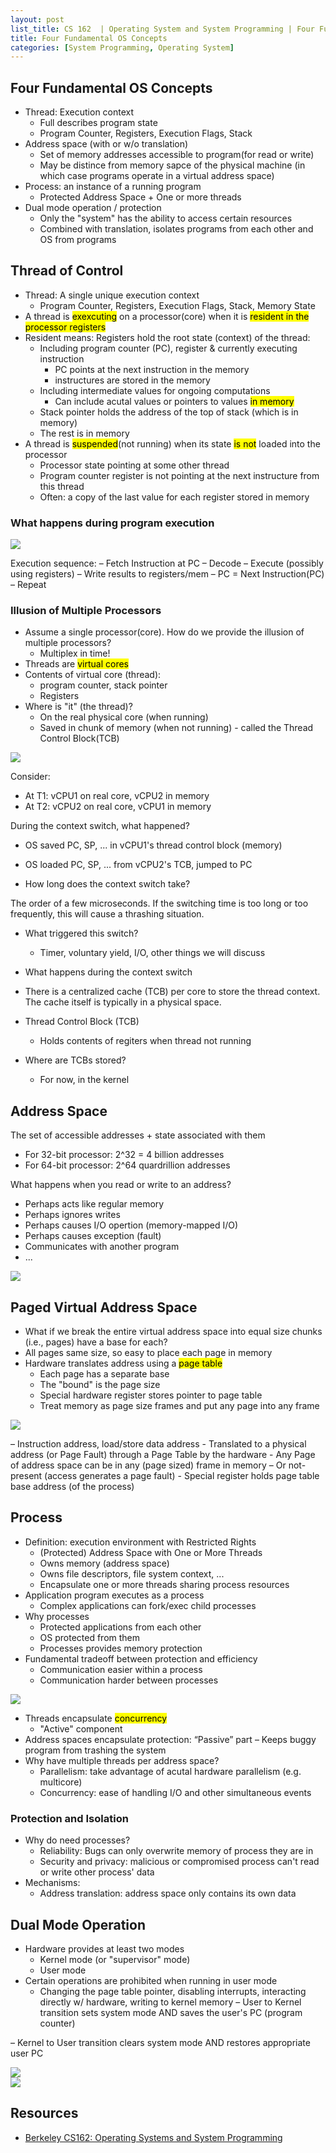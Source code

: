 ```yaml
---
layout: post
list_title: CS 162  | Operating System and System Programming | Four Fundamental OS Concepts
title: Four Fundamental OS Concepts
categories: [System Programming, Operating System]
---
```


## Four Fundamental OS Concepts

- Thread: Execution context
    - Full describes program state
    - Program Counter, Registers, Execution Flags, Stack
- Address space (with or w/o translation)
    - Set of memory addresses accessible to program(for read or write)
    - May be distince from memory sapce of the physical machine (in which case programs operate in a virtual address space)
- Process: an instance of a running program
    - Protected Address Space + One or more threads
- Dual mode operation / protection
    - Only the "system" has the ability to access certain resources
    - Combined with translation, isolates programs from each other and OS from programs

## Thread of Control

- Thread: A single unique execution context
    - Program Counter, Registers, Execution Flags, Stack, Memory State
- A thread is <mark>exexcuting</mark> on a processor(core) when it is <mark>resident in the processor registers
- Resident means: Registers hold the root state (context) of the thread:
    - Including program counter (PC), register & currently executing instruction
        - PC points at the next instruction in the memory
        - instructures are stored in the memory
    - Including intermediate values for ongoing computations
        - Can include acutal values or pointers to values <mark>in memory</mark>
    - Stack pointer holds the address of the top of stack (which is in memory)
    - The rest is in memory
- A thread is <mark>suspended</mark>(not running) when its state <mark>is not</mark> loaded into the processor
    - Processor state pointing at some other thread
    - Program counter register is not pointing at the next instructure from this thread
    - Often: a copy of the last value for each register stored in memory

### What happens during program execution

<img class="md-img-center" src="{{site.baseurl}}/assets/images/2020/01/os-02-01.png">

Execution sequence:
– Fetch Instruction at PC
– Decode
– Execute (possibly using registers)
– Write results to registers/mem
– PC = Next Instruction(PC)
– Repeat

### Illusion of Multiple Processors

- Assume a single processor(core). How do we provide the illusion of multiple processors?
    - Multiplex in time!
- Threads are <mark>virtual cores</mark>
- Contents of virtual core (thread):
    - program counter, stack pointer
    - Registers
- Where is "it" (the thread)?
    - On the real physical core (when running)
    - Saved in chunk of memory (when not running) - called the Thread Control Block(TCB)

<img class="md-img-center" src="{{site.baseurl}}/assets/images/2020/01/os-02-02.png">

Consider:

- At T1: vCPU1 on real core, vCPU2 in memory
- At T2: vCPU2 on real core, vCPU1 in memory

During the context switch, what happened?

- OS saved PC, SP, ... in vCPU1's thread control block (memory)
- OS loaded PC, SP, ... from vCPU2's TCB, jumped to PC

- How long does the context switch take?

The order of a few microseconds. If the switching time is too long or too frequently, this will cause a thrashing situation.

- What triggered this switch?
    - Timer, voluntary yield, I/O, other things we will discuss

- What happens during the context switch

- There is a centralized cache (TCB) per core to store the thread context. The cache itself is typically in a physical space.
- Thread Control Block (TCB)
    - Holds contents of regiters when thread not running
- Where are TCBs stored?
    - For now, in the kernel
    
## Address Space

The set of accessible addresses + state associated with them

- For 32-bit processor: 2^32 = 4 billion addresses
- For 64-bit processor: 2^64 quardrillion addresses

What happens when you read or write to an address?
- Perhaps acts like regular memory
- Perhaps ignores writes
- Perhaps causes I/O opertion (memory-mapped I/O)
- Perhaps causes exception (fault)
- Communicates with another program
- ...

<img class="md-img-center" src="{{site.baseurl}}/assets/images/2020/01/os-02-03.png">


## Paged Virtual Address Space

- What if we break the entire virtual address space into equal size chunks (i.e., pages) have a base for each?
- All pages same size, so easy to place each page in memory
- Hardware translates address using a <mark>page table</mark>
    - Each page has a separate base
    - The "bound" is the page size
    - Special hardware register stores pointer to page table
    - Treat memory as page size frames and put any page into any frame

<img class="md-img-center" src="{{site.baseurl}}/assets/images/2020/01/os-02-04.png">


– Instruction address, load/store data address
    - Translated to a physical address (or Page Fault) through a Page Table by the hardware
    - Any Page of address space can be in any (page sized) frame in
memory
    – Or not-present (access generates a page fault)
    - Special register holds page table base address (of the process)

## Process

- Definition: execution environment with Restricted Rights
    - (Protected) Address Space with <makr>One or More Threads</makr>
    - Owns memory (address space)
    - Owns file descriptors, file system context, ...
    - Encapsulate one or more threads sharing process resources
- Application program executes as a process
    - Complex applications can fork/exec child processes
- Why processes
    - Protected applications from each other
    - OS protected from them
    - Processes provides memory protection
- Fundamental tradeoff between protection and efficiency
    - Communication easier within a process
    - Communication harder between processes

<img class="md-img-center" src="{{site.baseurl}}/assets/images/2020/01/os-02-05.png">

- Threads encapsulate <mark>concurrency</mark> 
    - "Active" component
- Address spaces encapsulate protection: “Passive” part
    – Keeps buggy program from trashing the system
- Why have multiple threads per address space?
    - Parallelism: take advantage of acutal hardware parallelism (e.g. multicore)
    - Concurrency: ease of handling I/O and other simultaneous events

### Protection and Isolation

- Why do need processes?
    - Reliability: Bugs can only overwrite memory of process they are in
    - Security and privacy: malicious or compromised process can't read or write other process' data
- Mechanisms:
    - Address translation: address space only contains its own data

## Dual Mode Operation

- Hardware provides at least two modes
    - Kernel mode (or "supervisor" mode)
    - User mode
- Certain operations are prohibited when running in user mode
    - Changing the page table pointer, disabling interrupts, interacting directly w/ hardware, writing to kernel memory
– User to Kernel transition sets system mode AND saves the user's PC (program counter)

– Kernel to User transition clears system mode AND restores appropriate user PC

<div class="md-flex-h md-flex-no-wrap">
<div><img src="{{site.baseurl}}/assets/images/2020/01/os-02-06.png"></div>
<div><img src="{{site.baseurl}}/assets/images/2020/01/os-02-07.png"></div>
</div>


## Resources

- [Berkeley CS162: Operating Systems and System Programming](https://www.youtube.com/watch?v=4FpG1DcvHzc&list=PLF2K2xZjNEf97A_uBCwEl61sdxWVP7VWC)